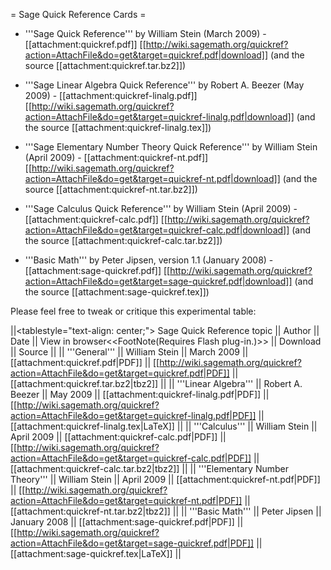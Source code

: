= Sage Quick Reference Cards =

 * '''Sage Quick Reference''' by William Stein (March 2009) - [[attachment:quickref.pdf]] [[http://wiki.sagemath.org/quickref?action=AttachFile&do=get&target=quickref.pdf|download]] (and the source [[attachment:quickref.tar.bz2]])

 * '''Sage Linear Algebra Quick Reference''' by Robert A. Beezer (May 2009) - [[attachment:quickref-linalg.pdf]] [[http://wiki.sagemath.org/quickref?action=AttachFile&do=get&target=quickref-linalg.pdf|download]] (and the source [[attachment:quickref-linalg.tex]])

 * '''Sage Elementary Number Theory Quick Reference''' by William Stein (April 2009) - [[attachment:quickref-nt.pdf]] [[http://wiki.sagemath.org/quickref?action=AttachFile&do=get&target=quickref-nt.pdf|download]] (and the source [[attachment:quickref-nt.tar.bz2]])

 * '''Sage Calculus Quick Reference''' by William Stein (April 2009) - [[attachment:quickref-calc.pdf]] [[http://wiki.sagemath.org/quickref?action=AttachFile&do=get&target=quickref-calc.pdf|download]] (and the source [[attachment:quickref-calc.tar.bz2]])

 * '''Basic Math''' by Peter Jipsen, version 1.1 (January 2008) - [[attachment:sage-quickref.pdf]] [[http://wiki.sagemath.org/quickref?action=AttachFile&do=get&target=sage-quickref.pdf|download]] (and the source [[attachment:sage-quickref.tex]])


Please feel free to tweak or critique this experimental table:

||<tablestyle="text-align: center;"> Sage Quick Reference topic || Author || Date || View in browser<<FootNote(Requires Flash plug-in.)>> || Download || Source ||
|| '''General''' || William Stein || March 2009 || [[attachment:quickref.pdf|PDF]] || [[http://wiki.sagemath.org/quickref?action=AttachFile&do=get&target=quickref.pdf|PDF]] || [[attachment:quickref.tar.bz2|tbz2]] ||
|| '''Linear Algebra''' || Robert A. Beezer || May 2009 || [[attachment:quickref-linalg.pdf|PDF]] || [[http://wiki.sagemath.org/quickref?action=AttachFile&do=get&target=quickref-linalg.pdf|PDF]] || [[attachment:quickref-linalg.tex|LaTeX]] ||
|| '''Calculus''' || William Stein || April 2009 || [[attachment:quickref-calc.pdf|PDF]] || [[http://wiki.sagemath.org/quickref?action=AttachFile&do=get&target=quickref-calc.pdf|PDF]] || [[attachment:quickref-calc.tar.bz2|tbz2]] ||
|| '''Elementary Number Theory''' || William Stein || April 2009 || [[attachment:quickref-nt.pdf|PDF]] || [[http://wiki.sagemath.org/quickref?action=AttachFile&do=get&target=quickref-nt.pdf|PDF]] || [[attachment:quickref-nt.tar.bz2|tbz2]] ||
|| '''Basic Math''' || Peter Jipsen || January 2008 || [[attachment:sage-quickref.pdf|PDF]] || [[http://wiki.sagemath.org/quickref?action=AttachFile&do=get&target=sage-quickref.pdf|PDF]] || [[attachment:sage-quickref.tex|LaTeX]] ||
